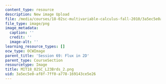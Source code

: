 ```yaml
---
content_type: resource
description: New image Upload
file: /media/courses/18-02sc-multivariable-calculus-fall-2010/3a5ec5e0af8f7ff0a778169143ce5e26_MIT18_02SC_L23Brds_2.png
file_type: image/png
image_metadata:
  caption: ''
  credit: ''
  image-alt: ''
learning_resource_types: []
ocw_type: OCWImage
parent_title: 'Session 69: Flux in 2D'
parent_type: CourseSection
resourcetype: Image
title: MIT18_02SC_L23Brds_2.png
uid: 3a5ec5e0-af8f-7ff0-a778-169143ce5e26
---
```

